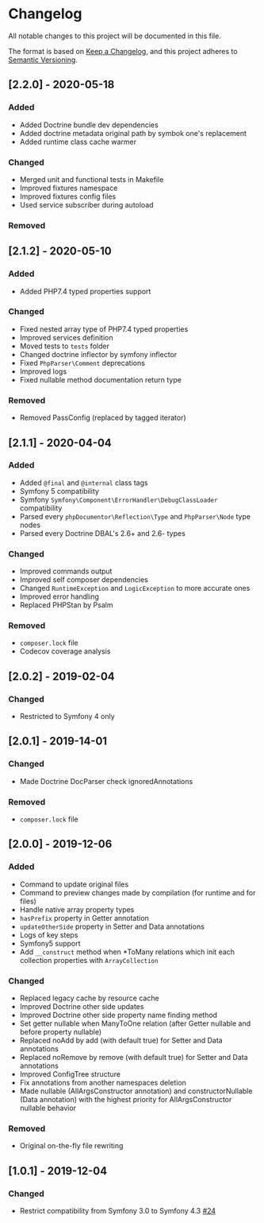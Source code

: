 # Changelog

All notable changes to this project will be documented in this file.

The format is based on [Keep a Changelog](https://keepachangelog.com/en/1.0.0/),
and this project adheres to [Semantic Versioning](https://semver.org/spec/v2.0.0.html).

## [2.2.0] - 2020-05-18

### Added

- Added Doctrine bundle dev dependencies
- Added doctrine metadata original path by symbok one's replacement
- Added runtime class cache warmer

### Changed

- Merged unit and functional tests in Makefile
- Improved fixtures namespace
- Improved fixtures config files
- Used service subscriber during autoload

### Removed

## [2.1.2] - 2020-05-10

### Added

- Added PHP7.4 typed properties support

### Changed

- Fixed nested array type of PHP7.4 typed properties
- Improved services definition
- Moved tests to `tests` folder
- Changed doctrine inflector by symfony inflector
- Fixed `PhpParser\Comment` deprecations
- Improved logs
- Fixed nullable method documentation return type

### Removed

- Removed PassConfig (replaced by tagged iterator)

## [2.1.1] - 2020-04-04

### Added

- Added `@final` and `@internal` class tags
- Symfony 5 compatibility
- Symfony `Symfony\Component\ErrorHandler\DebugClassLoader` compatibility
- Parsed every `phpDocumentor\Reflection\Type` and `PhpParser\Node` type nodes
- Parsed every Doctrine DBAL's 2.6+ and 2.6- types

### Changed

- Improved commands output
- Improved self composer dependencies
- Changed `RuntimeException` and `LogicException` to more accurate ones
- Improved error handling
- Replaced PHPStan by Psalm

### Removed

- `composer.lock` file
- Codecov coverage analysis

## [2.0.2] - 2019-02-04

### Changed

- Restricted to Symfony 4 only

## [2.0.1] - 2019-14-01

### Changed

- Made Doctrine DocParser check ignoredAnnotations

### Removed

- `composer.lock` file

## [2.0.0] - 2019-12-06

### Added

- Command to update original files
- Command to preview changes made by compilation (for runtime and for files)
- Handle native array property types
- `hasPrefix` property in Getter annotation
- `updateOtherSide` property in Setter and Data annotations
- Logs of key steps
- Symfony5 support
- Add `__construct` method when *ToMany relations which init each collection properties
  with `ArrayCollection`

### Changed

- Replaced legacy cache by resource cache
- Improved Doctrine other side updates
- Improved Doctrine other side property name finding method
- Set getter nullable when ManyToOne relation (after Getter nullable and before
  property nullable)
- Replaced noAdd by add (with default true) for Setter and Data annotations
- Replaced noRemove by remove (with default true) for Setter and Data annotations
- Improved ConfigTree structure
- Fix annotations from another namespaces deletion
- Made nullable (AllArgsConstructor annotation) and constructorNullable (Data
  annotation) with the highest priority for AllArgsConstructor nullable behavior

### Removed

- Original on-the-fly file rewriting

## [1.0.1] - 2019-12-04

### Changed

- Restrict compatibility from Symfony 3.0 to Symfony 4.3  [#24](https://github.com/mtarld/symbok-bundle/pull/24)
